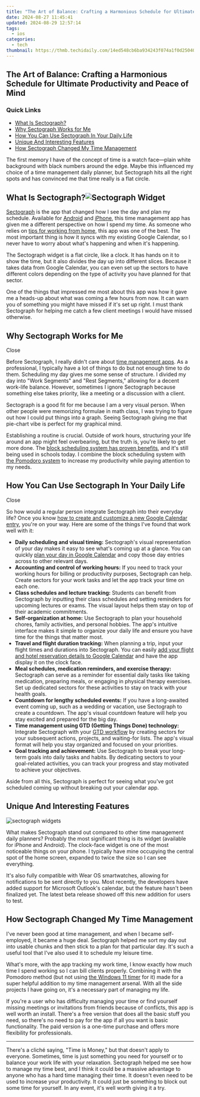 ```yaml
---
title: "The Art of Balance: Crafting a Harmonious Schedule for Ultimate Productivity and Peace of Mind"
date: 2024-08-27 11:45:41
updated: 2024-08-29 12:57:14
tags:
  - ios
categories:
  - tech
thumbnail: https://thmb.techidaily.com/14ed548cb6ba934243f074a1f0d25040231f7c304990988423a92ecc2a56b8e7.jpg
---
```


## The Art of Balance: Crafting a Harmonious Schedule for Ultimate Productivity and Peace of Mind

### Quick Links

* [What Is Sectograph?](https://fox-blue.techidaily.com/new-10-best-ios-video-player-apps-for-iphone-and-ipad-for-2024/)
* [Why Sectograph Works for Me](https://location-social.techidaily.com/how-to-changeadd-location-filters-on-snapchat-for-your-honor-magic-6-pro-drfone-by-drfone-virtual-android/)
* [How You Can Use Sectograph In Your Daily Life](https://some-approaches.techidaily.com/new-top-10-text-tools-elevating-creative-compositions/)
* [Unique And Interesting Features](https://some-knowledge.techidaily.com/in-2024-exclusive-roundup-10-essential-cost-free-iphone-selfie-editors/)
* [How Sectograph Changed My Time Management](https://location-social.techidaily.com/in-2024-how-to-hidefake-snapchat-location-on-your-apple-iphone-13-drfone-by-drfone-virtual-ios/)

 The first memory I have of the concept of time is a watch face—plain white background with black numbers around the edge. Maybe this influenced my choice of a time management daily planner, but Sectograph hits all the right spots and has convinced me that time really is a flat circle.

##  What Is Sectograph?![Sectograph Widget](https://static0.howtogeekimages.com/wordpress/wp-content/uploads/2024/06/sectograph-widget.jpg) 

[Sectograph](https://sectograph.com/) is the app that changed how I see the day and plan my schedule. Available for [Android](https://www.anrdoezrs.net/links/3607085/type/dlg/sid/UUhtgUeUpU2003682/https://play.google.com/store/apps/details?id=prox.lab.calclock&hl=en%5FUS) and [iPhone](https://apps.apple.com/us/app/sectograph-visual-time-manager/id1528168188), this time management app has given me a different perspective on how I spend my time. As someone who relies on [tips for working from home](https://screen-activity-recording.techidaily.com/updated-in-2024-prime-list-of-screenshot-tools-for-mac-os/), this app was one of the best. The most important thing is how it syncs with my existing Google Calendar, so I never have to worry about what's happening and when it's happening.

 The Sectograph widget is a flat circle, like a clock. It has hands on it to show the time, but it also divides the day up into different slices. Because it takes data from Google Calendar, you can even set up the sectors to have different colors depending on the type of activity you have planned for that sector.

 One of the things that impressed me most about this app was how it gave me a heads-up about what was coming a few hours from now. It can warn you of something you might have missed if it's set up right. I must thank Sectograph for helping me catch a few client meetings I would have missed otherwise.

##  Why Sectograph Works for Me

Close 

 Before Sectograph, I really didn't care about [time management apps](https://android-pokemon-go.techidaily.com/in-2024-how-to-fix-pokemon-go-route-not-working-on-nokia-g22-drfone-by-drfone-virtual-android/). As a professional, I typically have a lot of things to do but not enough time to do them. Scheduling my day gives me some sense of structure. I divided my day into "Work Segments" and "Rest Segments," allowing for a decent work-life balance. However, sometimes I ignore Sectograph because something else takes priority, like a meeting or a discussion with a client.

 Sectograph is a good fit for me because I am a very visual person. When other people were memorizing formulae in math class, I was trying to figure out how I could put things into a graph. Seeing Sectograph giving me that pie-chart vibe is perfect for my graphical mind.

 Establishing a routine is crucial. Outside of work hours, structuring your life around an app might feel overbearing, but the truth is, you're likely to get more done. The [block scheduling system has proven benefits](https://www.wired.com/story/block-scheduling-calendar-workflow-productivity/), and it's still being used in schools today. I combine the block scheduling system with [the Pomodoro system](https://hardware-updates.techidaily.com/how-to-get-the-latest-geforce-gtx-460-graphics-card-drivers-installed-on-your-pc/) to increase my productivity while paying attention to my needs.

##  How You Can Use Sectograph In Your Daily Life

Close 

 So how would a regular person integrate Sectograph into their everyday life? Once you know [how to create and customize a new Google Calendar entry](https://win-solutions.techidaily.com/fallout-4-troubleshooting-how-to-resolve-the-black-display-problem/), you're on your way. Here are some of the things I've found that work well with it:

* **Daily scheduling and visual timing:** Sectograph's visual representation of your day makes it easy to see what's coming up at a glance. You can quickly [plan your day in Google Calendar](https://android-transfer.techidaily.com/how-to-transfer-data-after-switching-from-xiaomi-redmi-note-13-pro-5g-to-latest-samsung-drfone-by-drfone-transfer-from-android-transfer-from-android/) and copy those day entries across to other relevant days.
* **Accounting and control of working hours:** If you need to track your working hours for billing or productivity purposes, Sectograph can help. Create sectors for your work tasks and let the app track your time on each one.
* **Class schedules and lecture tracking:** Students can benefit from Sectograph by inputting their class schedules and setting reminders for upcoming lectures or exams. The visual layout helps them stay on top of their academic commitments.
* **Self-organization at home:** Use Sectograph to plan your household chores, family activities, and personal hobbies. The app's intuitive interface makes it simple to organize your daily life and ensure you have time for the things that matter most.
* **Travel and flight duration tracking:** When planning a trip, input your flight times and durations into Sectograph. You can easily [add your flight and hotel reservation details to Google Calendar](https://unlock-android.techidaily.com/forgotten-the-voicemail-password-of-honor-x50i-try-these-fixes-by-drfone-android/) and have the app display it on the clock face.
* **Meal schedules, medication reminders, and exercise therapy:** Sectograph can serve as a reminder for essential daily tasks like taking medication, preparing meals, or engaging in physical therapy exercises. Set up dedicated sectors for these activities to stay on track with your health goals.
* **Countdown for lengthy scheduled events:** If you have a long-awaited event coming up, such as a wedding or vacation, use Sectograph to create a countdown. The app's visual countdown feature will help you stay excited and prepared for the big day.
* **Time management using GTD (Getting Things Done) technology:** Integrate Sectograph with your [GTD workflow](https://gettingthingsdone.com/) by creating sectors for your subsequent actions, projects, and waiting-for lists. The app's visual format will help you stay organized and focused on your priorities.
* **Goal tracking and achievement:** Use Sectograph to break your long-term goals into daily tasks and habits. By dedicating sectors to your goal-related activities, you can track your progress and stay motivated to achieve your objectives.

 Aside from all this, Sectograph is perfect for seeing what you've got scheduled coming up without breaking out your calendar app.

##  Unique And Interesting Features

![sectograph widgets](https://static1.howtogeekimages.com/wordpress/wp-content/uploads/2024/06/sectograph-widgets.png) 

 What makes Sectograph stand out compared to other time management daily planners? Probably the most significant thing is its widget (available for iPhone and Android). The clock-face widget is one of the most noticeable things on your phone. I typically have mine occupying the central spot of the home screen, expanded to twice the size so I can see everything.

 It's also fully compatible with Wear OS smartwatches, allowing for notifications to be sent directly to you. Most recently, the developers have added support for Microsoft Outlook's calendar, but the feature hasn't been finalized yet. The latest beta release showed off this new addition for users to test.

##  How Sectograph Changed My Time Management

 I've never been good at time management, and when I became self-employed, it became a huge deal. Sectograph helped me sort my day out into usable chunks and then stick to a plan for that particular day. It's such a useful tool that I've also used it to schedule my leisure time.

 What's more, with the app tracking my work time, I know exactly how much time I spend working so I can bill clients properly. Combining it with the Pomodoro method (but not using [the Windows 11 timer](https://video-screen-grab.techidaily.com/new-mov-files-saving-methods-for-windows-10-users-for-2024/) for it) made for a super helpful addition to my time management arsenal. With all the side projects I have going on, it's a necessary part of managing my life.

 If you're a user who has difficulty managing your time or find yourself missing meetings or invitations from friends because of conflicts, this app is well worth an install. There's a free version that does all the basic stuff you need, so there's no need to pay for the app if all you want is basic functionality. The paid version is a one-time purchase and offers more flexibility for professionals.

---

 There's a cliché saying, "Time is Money," but that doesn't apply to everyone. Sometimes, time is just something you need for yourself or to balance your work life with your relaxation. Sectograph helped me see how to manage my time best, and I think it could be a massive advantage to anyone who has a hard time managing their time. It doesn't even need to be used to increase your productivity. It could just be something to block out some time for yourself. In any event, it's well worth giving it a try.

<ins class="adsbygoogle"
     style="display:block"
     data-ad-format="autorelaxed"
     data-ad-client="ca-pub-7571918770474297"
     data-ad-slot="1223367746"></ins>



<ins class="adsbygoogle"
     style="display:block"
     data-ad-client="ca-pub-7571918770474297"
     data-ad-slot="8358498916"
     data-ad-format="auto"
     data-full-width-responsive="true"></ins>
